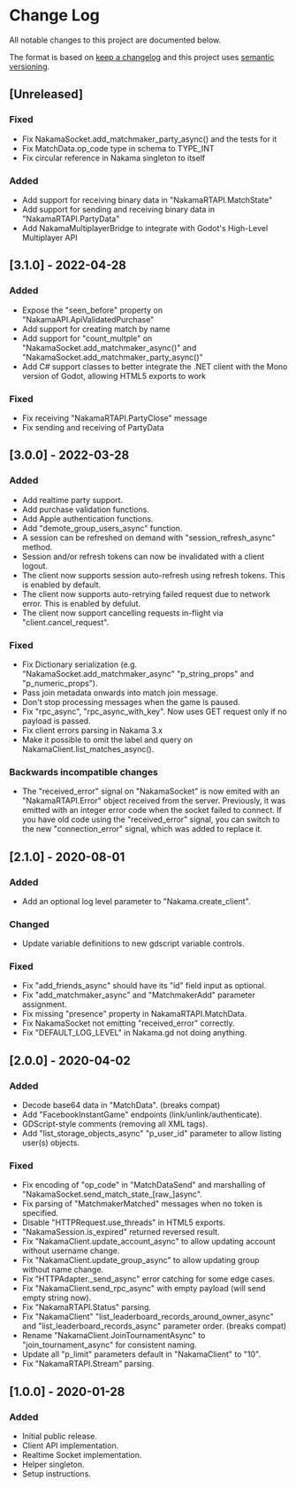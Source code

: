 # Change Log
All notable changes to this project are documented below.

The format is based on [keep a changelog](http://keepachangelog.com/) and this project uses [semantic versioning](http://semver.org/).

## [Unreleased]

### Fixed

- Fix NakamaSocket.add_matchmaker_party_async() and the tests for it
- Fix MatchData.op_code type in schema to TYPE_INT
- Fix circular reference in Nakama singleton to itself

### Added

- Add support for receiving binary data in "NakamaRTAPI.MatchState"
- Add support for sending and receiving binary data in "NakamaRTAPI.PartyData"
- Add NakamaMultiplayerBridge to integrate with Godot's High-Level Multiplayer API

## [3.1.0] - 2022-04-28

### Added

- Expose the "seen_before" property on "NakamaAPI.ApiValidatedPurchase"
- Add support for creating match by name
- Add support for "count_multple" on "NakamaSocket.add_matchmaker_async()" and "NakamaSocket.add_matchmaker_party_async()"
- Add C# support classes to better integrate the .NET client with the Mono version of Godot, allowing HTML5 exports to work

### Fixed

- Fix receiving "NakamaRTAPI.PartyClose" message
- Fix sending and receiving of PartyData

## [3.0.0] - 2022-03-28

### Added

- Add realtime party support.
- Add purchase validation functions.
- Add Apple authentication functions.
- Add "demote_group_users_async" function.
- A session can be refreshed on demand with "session_refresh_async" method.
- Session and/or refresh tokens can now be invalidated with a client logout.
- The client now supports session auto-refresh using refresh tokens. This is enabled by default.
- The client now supports auto-retrying failed request due to network error. This is enabled by defulut.
- The client now support cancelling requests in-flight via "client.cancel_request".

### Fixed

- Fix Dictionary serialization (e.g. "NakamaSocket.add_matchmaker_async" "p_string_props" and "p_numeric_props").
- Pass join metadata onwards into match join message.
- Don't stop processing messages when the game is paused.
- Fix "rpc_async", "rpc_async_with_key". Now uses GET request only if no payload is passed.
- Fix client errors parsing in Nakama 3.x
- Make it possible to omit the label and query on NakamaClient.list_matches_async().

### Backwards incompatible changes

- The "received_error" signal on "NakamaSocket" is now emited with an "NakamaRTAPI.Error" object received from the server.
  Previously, it was emitted with an integer error code when the socket failed to connect.
  If you have old code using the "received_error" signal, you can switch to the new "connection_error" signal, which was added to replace it.

## [2.1.0] - 2020-08-01

### Added

- Add an optional log level parameter to "Nakama.create_client".

### Changed

- Update variable definitions to new gdscript variable controls.

### Fixed

- Fix "add_friends_async" should have its "id" field input as optional.
- Fix "add_matchmaker_async" and "MatchmakerAdd" parameter assignment.
- Fix missing "presence" property in NakamaRTAPI.MatchData.
- Fix NakamaSocket not emitting "received_error" correctly.
- Fix "DEFAULT_LOG_LEVEL" in Nakama.gd not doing anything.

## [2.0.0] - 2020-04-02

### Added

- Decode base64 data in "MatchData". (breaks compat)
- Add "FacebookInstantGame" endpoints (link/unlink/authenticate).
- GDScript-style comments (removing all XML tags).
- Add "list_storage_objects_async" "p_user_id" parameter to allow listing user(s) objects.

### Fixed

- Fix encoding of "op_code" in "MatchDataSend" and marshalling of "NakamaSocket.send_match_state_[raw_]async".
- Fix parsing of "MatchmakerMatched" messages when no token is specified.
- Disable "HTTPRequest.use_threads" in HTML5 exports.
- "NakamaSession.is_expired" returned reversed result.
- Fix "NakamaClient.update_account_async" to allow updating account without username change.
- Fix "NakamaClient.update_group_async" to allow updating group without name change.
- Fix "HTTPAdapter._send_async" error catching for some edge cases.
- Fix "NakamaClient.send_rpc_async" with empty payload (will send empty string now).
- Fix "NakamaRTAPI.Status" parsing.
- Fix "NakamaClient" "list_leaderboard_records_around_owner_async" and "list_leaderboard_records_async" parameter order. (breaks compat)
- Rename "NakamaClient.JoinTournamentAsync" to "join_tournament_async" for consistent naming.
- Update all "p_limit" parameters default in "NakamaClient" to "10".
- Fix "NakamaRTAPI.Stream" parsing.

## [1.0.0] - 2020-01-28
### Added
- Initial public release.
- Client API implementation.
- Realtime Socket implementation.
- Helper singleton.
- Setup instructions.
